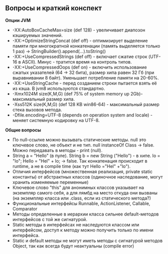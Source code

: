## **Вопросы и краткий конспект**   

**Опции JVM**  
 * -XX:AutoBoxCacheMax=size (def 128) - увеличивает диапозон кэшируемых значений.
 * -XX:+OptimizeStringConcat (def off) - оптимизирует выделение памяти при многократной конкатенации (память выделяется только 1 раз) -> StringBuilder().append(...).toString()
* -XX:+UseCompressedStrings (def off) - включает сжатие строк (UTF-16 в ASCII). Минус - тратится время на контроль типов.  
* -XX:+UseCompressedOops (def on) - включить использование сжатых указателей (64 -> 32 бита), размер хипа равен 32 Гб (при выравнивании 8 байт). Уменьшает потребление памяти на 20-60%.  
* -XX:+UseStringCache - перед созданием строки пытается взять её из кэша. В jvm8 используются стандартно.  
* -Xmx1024M size(K,M,G) (def 75% of system memory up 2Gb)- максимальный размер хипа.  
* -Xss512K size(K,M,G) (def 128 KB win86-64) - максимальный размер стека вызовов метода.
* -Dfile.encoding=UTF-8 (depends on operation system and locale) - меняет системную кодировку на UTF-8.

**Общие вопросы**
* По null-ссылке можно вызывать статические методы. null это ключевое слово, не объект и не тип. null instanceOf Class -> false. Можно передавать в методы - print (null).
* String a = "Hello" (в пуле). String b = new String ("Hello") - в хипе. lo = "lo"; Hello = "Hel" + lo; -> false. Так конкатенация происходит в runtime, а не в compile time (как тут Hello ="Hel" +"lo").
* Отличия интерфейсов (множественная реализация, private static константы) от абстрактных классов (одиночное наследование, могут хранить изменяемые переменные)
* Ключевое слово "this" для анонимных классов указывает на экземпляр самого себя, а для лямбд на место откуда они вызваны (на экземпляр класса или .class, если из статического метода?)
* Функциональные интерфейсы Runnable, ActionListener, Callable, Comparator
* Методы определенные в иерархии класса сильнее default-методов интерфейсов с той же сигнатурой.
* Static методы в интерфейсах не наследуются классом или интерфейсом, доступ к методу можно получить только по имени интерфейса.
* Static и default методы не могут иметь методы с сигнатурой методов Object, так как всегда будут неактуальны (compile error)
